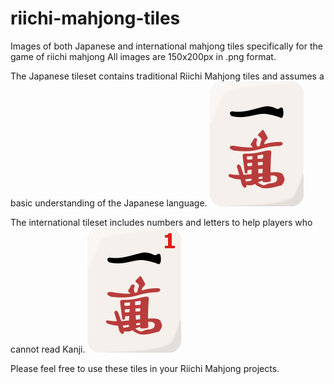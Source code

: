# riichi-mahjong-tiles
Images of both Japanese and international mahjong tiles specifically for the game of riichi mahjong
All images are 150x200px in .png format.

The Japanese tileset contains traditional Riichi Mahjong tiles and assumes a basic understanding of the Japanese language.
![Japanese Tiles](https://github.com/Go1den/riichi-mahjong-tiles/blob/master/Japanese/1man.png?raw=true)

The international tileset includes numbers and letters to help players who cannot read Kanji.
![International Tiles](https://github.com/Go1den/riichi-mahjong-tiles/blob/master/International/1man.png?raw=true)

Please feel free to use these tiles in your Riichi Mahjong projects.
